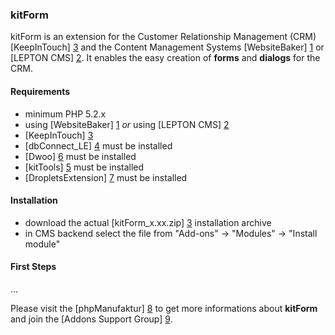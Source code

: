 ### kitForm

kitForm is an extension for the Customer Relationship Management (CRM) [KeepInTouch] [3] and the Content Management Systems [WebsiteBaker] [1] or [LEPTON CMS] [2]. It enables the easy creation of **forms** and **dialogs** for the CRM. 

#### Requirements

* minimum PHP 5.2.x
* using [WebsiteBaker] [1] _or_ using [LEPTON CMS] [2]
* [KeepInTouch] [3]
* [dbConnect_LE] [4] must be installed 
* [Dwoo] [6] must be installed
* [kitTools] [5] must be installed
* [DropletsExtension] [7] must be installed

#### Installation

* download the actual [kitForm_x.xx.zip] [3] installation archive
* in CMS backend select the file from "Add-ons" -> "Modules" -> "Install module"

#### First Steps

...

Please visit the [phpManufaktur] [8] to get more informations about **kitForm** and join the [Addons Support Group] [9].

[1]: http://websitebaker2.org "WebsiteBaker Content Management System"
[2]: http://lepton-cms.org "LEPTON CMS"
[3]: https://github.com/phpManufaktur/KeepInTouch/downloads
[4]: https://github.com/phpManufaktur/dbConnect_LE/downloads
[5]: https://github.com/phpManufaktur/kitTools/downloads
[6]: https://github.com/phpManufaktur/Dwoo/downloads
[7]: https://github.com/phpManufaktur/DropletsExtension/downloads
[8]: https://phpmanufaktur.de
[9]: https://phpmanufaktur.de/support
